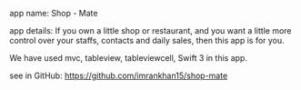 



app name: Shop - Mate

app details: If you own a little shop or restaurant, and you want a little more control over your staffs, contacts and daily sales, then this app is for you.



We have used mvc, tableview, tableviewcell, Swift 3 in this app.








see in GitHub: https://github.com/imrankhan15/shop-mate

